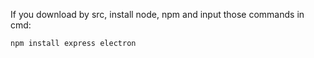 If you download by src, install node, npm and input those commands in cmd:

`npm install express electron`

